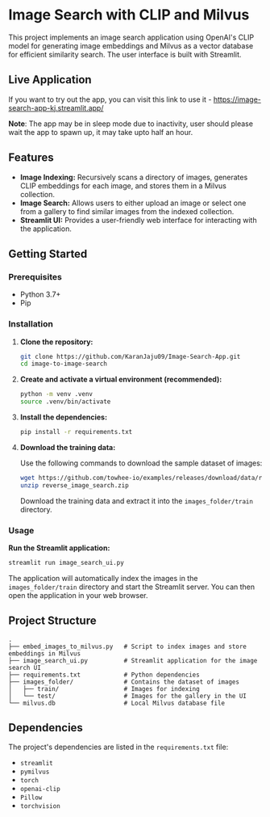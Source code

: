 # Image Search with CLIP and Milvus

This project implements an image search application using OpenAI's CLIP model for generating image embeddings and Milvus as a vector database for efficient similarity search. The user interface is built with Streamlit.

## Live Application

If you want to try out the app, you can visit this link to use it - https://image-search-app-kj.streamlit.app/ 

**Note**: The app may be in sleep mode due to inactivity, user should please wait the app to spawn up, it may take upto half an hour.

## Features

-   **Image Indexing:** Recursively scans a directory of images, generates CLIP embeddings for each image, and stores them in a Milvus collection.
-   **Image Search:** Allows users to either upload an image or select one from a gallery to find similar images from the indexed collection.
-   **Streamlit UI:** Provides a user-friendly web interface for interacting with the application.

## Getting Started

### Prerequisites

-   Python 3.7+
-   Pip

### Installation

1.  **Clone the repository:**

    ```bash
    git clone https://github.com/KaranJaju09/Image-Search-App.git
    cd image-to-image-search
    ```

2.  **Create and activate a virtual environment (recommended):**

    ```bash
    python -m venv .venv
    source .venv/bin/activate
    ```

3.  **Install the dependencies:**

    ```bash
    pip install -r requirements.txt
    ```

4.  **Download the training data:**

    Use the following commands to download the sample dataset of images:

    ```bash
    wget https://github.com/towhee-io/examples/releases/download/data/reverse_image_search.zip
    unzip reverse_image_search.zip
    ```

    Download the training data and extract it into the `images_folder/train` directory.

### Usage

**Run the Streamlit application:**

```bash
streamlit run image_search_ui.py
```

The application will automatically index the images in the `images_folder/train` directory and start the Streamlit server. You can then open the application in your web browser.

## Project Structure

```
.
├── embed_images_to_milvus.py   # Script to index images and store embeddings in Milvus
├── image_search_ui.py          # Streamlit application for the image search UI
├── requirements.txt            # Python dependencies
├── images_folder/              # Contains the dataset of images
│   ├── train/                  # Images for indexing
│   └── test/                   # Images for the gallery in the UI
└── milvus.db                   # Local Milvus database file
```

## Dependencies

The project's dependencies are listed in the `requirements.txt` file:

-   `streamlit`
-   `pymilvus`
-   `torch`
-   `openai-clip`
-   `Pillow`
-   `torchvision`